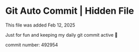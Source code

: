 # Git Auto Commit | Hidden File

This file was added Feb 12, 2025

Just for fun and keeping my daily git commit active 🤪

commit number: 492954
